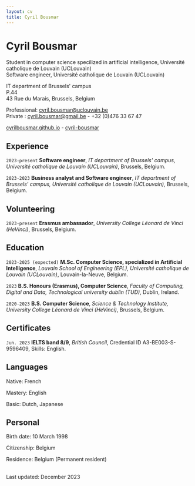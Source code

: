 ```yaml
---
layout: cv
title: Cyril Bousmar
---
```

# Cyril Bousmar
Student in computer science specilized in artificial intelligence, Université catholique de Louvain (UCLouvain)<br/>
Software engineer, Université catholique de Louvain (UCLouvain)

IT department of Brussels' campus<br/>
P.44<br/>
43 Rue du Marais, Brussels, Belgium<br/>

Professional:
<a href="<cyril.bousmar@uclouvain.be>">cyril.bousmar@uclouvain.be</a><br/>
Private :
<a href="<cyril.bousmar@gmail.com>">cyril.bousmar@gmail.be</a>  - +32 (0)476 33 67 47<br/>

<div id="webaddress">
  <a href="https://cyrilbousmar.github.io"><i class="fa-solid fa-house"></i> cyrilbousmar.github.io</a> - 
  <a href="https://www.linkedin.com/in/cyril-bousmar/"><i class="fa-brands fa-linkedin"></i> cyril-bousmar</a>
</div>

## Experience

`2023-present`
**Software engineer**, *IT department of Brussels' campus, Université catholique de Louvain (UCLouvain)*, Brussels, Belgium.

`2023-2023`
**Business analyst and Software engineer**, *IT department of Brussels' campus, Université catholique de Louvain (UCLouvain)*, Brussels, Belgium.

## Volunteering

`2023-present`
**Erasmus ambassador**, *University College Léonard de Vinci (HeVinci)*, Brussels, Belgium.

## Education

`2023-2025 (expected)`
**M.Sc. Computer Science, specialized in Artificial Intelligence**, *Louvain School of Engineering (EPL), Université catholique de Louvain (UCLouvain)*, Louvain-la-Neuve, Belgium.

`2023`
**B.S. Honours (Erasmus), Computer Science**, *Faculty of Computing, Digital and Data, Technological university dublin (TUD)*, Dublin, Ireland.

`2020-2023`
**B.S. Computer Science**, *Science & Technology Institute, University College Léonard de Vinci (HeVinci)*, Brussels, Belgium.

## Certificates

`Jun. 2023`
**IELTS band 8/9**, *British Council*, Credential ID A3-BE003-S-9596409, Skills: English.

## Languages

Native: French

Mastery: English

Basic: Dutch, Japanese

## Personal

Birth date: 10 March 1998

Citizenship: Belgium

Residence: Belgium (Permanent resident)

<br/>Last updated: December 2023<br/><br/>
